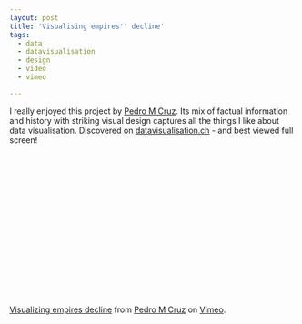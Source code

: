 ```yaml
---
layout: post
title: 'Visualising empires'' decline'
tags:
  - data
  - datavisualisation
  - design
  - video
  - vimeo

---
```


I really enjoyed this project by <a href="http://mondeguinho.com/master/about">Pedro M Cruz</a>. Its mix of factual information and history with striking visual design captures all the things I like about data visualisation. Discovered on <a href="http://www.datavisualization.ch/showcases/visualizing-empires-decline">datavisualisation.ch</a> - and best viewed full screen!

<object width="450" height="253"><param name="allowfullscreen" value="true" /><param name="allowscriptaccess" value="always" /><param name="movie" value="http://vimeo.com/moogaloop.swf?clip_id=6437816&amp;server=vimeo.com&amp;show_title=1&amp;show_byline=1&amp;show_portrait=0&amp;color=00ADEF&amp;fullscreen=1" /><embed src="http://vimeo.com/moogaloop.swf?clip_id=6437816&amp;server=vimeo.com&amp;show_title=1&amp;show_byline=1&amp;show_portrait=0&amp;color=00ADEF&amp;fullscreen=1" type="application/x-shockwave-flash" allowfullscreen="true" allowscriptaccess="always" width="450" height="253"></embed></object><p><a href="http://vimeo.com/6437816">Visualizing empires decline</a> from <a href="http://vimeo.com/pmcruz">Pedro M Cruz</a> on <a href="http://vimeo.com">Vimeo</a>.</p>


